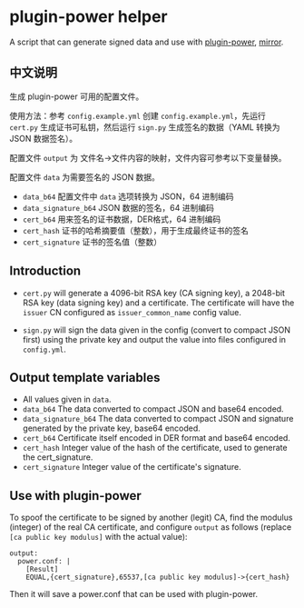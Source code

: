 # plugin-power helper

A script that can generate signed data and use with [plugin-power](https://github.com/ja-netfilter/plugin-power), [mirror](https://gitee.com/ja-netfilter/plugin-power).

## 中文说明

生成 plugin-power 可用的配置文件。

使用方法：参考 `config.example.yml` 创建 `config.example.yml`，先运行 `cert.py` 生成证书可私钥，然后运行 `sign.py` 生成签名的数据（YAML 转换为 JSON 数据签名）。

配置文件 `output` 为 文件名->文件内容的映射，文件内容可参考以下变量替换。

配置文件 `data` 为需要签名的 JSON 数据。

* `data_b64` 配置文件中 `data` 选项转换为 JSON，64 进制编码
* `data_signature_b64` JSON 数据的签名，64 进制编码
* `cert_b64` 用来签名的证书数据，DER格式，64 进制编码
* `cert_hash` 证书的哈希摘要值（整数），用于生成最终证书的签名
* `cert_signature` 证书的签名值（整数）

## Introduction

* `cert.py` will generate a 4096-bit RSA key (CA signing key), a 2048-bit RSA key (data signing key) and a certificate. The certificate will have the `issuer` CN configured as `issuer_common_name` config value.

* `sign.py` will sign the data given in the config (convert to compact JSON first) using the private key and output the value into files configured in `config.yml`.

## Output template variables

* All values given in `data`.
* `data_b64` The data converted to compact JSON and base64 encoded.
* `data_signature_b64` The data converted to compact JSON and signature generated by the private key, base64 encoded.
* `cert_b64` Certificate itself encoded in DER format and base64 encoded.
* `cert_hash` Integer value of the hash of the certificate, used to generate the cert_signature.
* `cert_signature` Integer value of the certificate's signature.

## Use with plugin-power

To spoof the certificate to be signed by another (legit) CA, find the modulus (integer) of the real CA certificate, and configure `output` as follows (replace `[ca public key modulus]` with the actual value):

```
output:
  power.conf: |
    [Result]
    EQUAL,{cert_signature},65537,[ca public key modulus]->{cert_hash}
```

Then it will save a power.conf that can be used with plugin-power.
